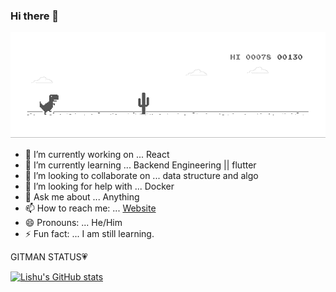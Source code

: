 ### Hi there 👋 

![image](https://github.com/LishuGupta652/lishugupta652/blob/master/dino.gif)


- 🔭 I’m currently working on ... React
- 🌱 I’m currently learning ... Backend Engineering || flutter
- 👯 I’m looking to collaborate on ... data structure and algo
- 🤔 I’m looking for help with ... Docker
- 💬 Ask me about ...  Anything
- 📫 How to reach me: ... [Website](https://www.lishu.ml)
- 😄 Pronouns: ... He/Him
- ⚡ Fun fact: ... I am still learning.

GITMAN STATUS💗

[![Lishu's GitHub stats](https://github-readme-stats.vercel.app/api?username=lishugupta652&theme=darcula&show_icons=true)](https://github.com/lishugupta652)
